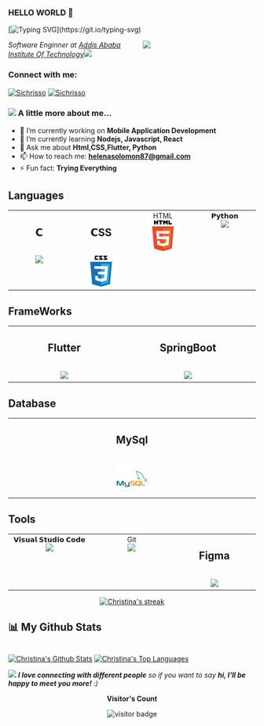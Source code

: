 ### HELLO WORLD 👋
[![Typing SVG](https://readme-typing-svg.herokuapp.com?font=Poppins&color=0074C392&center=true&lines=I+'m+Christina+Solomon+%2C+a+Software+Engineer;Nice+to+meet+you.)](https://git.io/typing-svg)

<img align='right' src="https://media.giphy.com/media/ieyl9zmCjO4b4t6qoY/giphy.gif" width="230">
<p><em>Software Enginner at <a href="http://www.aait.edu.et">Addis Ababa Institute Of Technology</a><img src="https://media.giphy.com/media/fYSnHlufseco8Fh93Z/giphy.gif" width="30"></br>
</em></p>

<h3 align="left">Connect with me:</h3>
<p align="left">
<a href="https://twitter.com/chrissunny_?s=09" target="blank"><img align="center" src="https://raw.githubusercontent.com/rahuldkjain/github-profile-readme-generator/master/src/images/icons/Social/twitter.svg" alt="Sichrisso" height="30" width="40" /></a>
<a href="https://www.linkedin.com/in/christina-solomon-234b78225" target="blank"><img align="center" src="https://raw.githubusercontent.com/rahuldkjain/github-profile-readme-generator/master/src/images/icons/Social/linked-in-alt.svg" alt="Sichrisso" height="30" width="40" /></a>
</p>


### <img src="https://media.giphy.com/media/WUlplcMpOCEmTGBtBW/giphy.gif" width="50"> A little more about me...  

- 🔭 I’m currently working on **Mobile Application Development**
- 🌱 I’m currently learning **Nodejs, Javascript, React**
- 💬 Ask me about **Html,CSS,Flutter, Python**
- 📫 How to reach me: **helenasolomon87@gmail.com**
- ⚡ Fun fact: **Trying Everything**

## Languages
<table align= "center">
  <tbody>
    <tr valign="top">
      <td width="15%" align="center">
        <h2>𝗖</h2><br>
        <img height="64px" src="https://cdn.svgporn.com/logos/c.svg">
      </td>
      <td width="15%" align="center">
        <h2>𝗖SS</h2><br>
        <img height="64px" src="https://raw.githubusercontent.com/devicons/devicon/master/icons/css3/css3-original-wordmark.svg">
      </td>
      <td width="15%" align="center">
        <span>HTML</span><br>
        <img height="64px" src="https://raw.githubusercontent.com/devicons/devicon/master/icons/html5/html5-original-wordmark.svg">
      </td>
      <td width="15%" align="center">
        <span>𝗣𝘆𝘁𝗵𝗼𝗻</span><br>
        <img height="64px" src="https://cdn.svgporn.com/logos/python.svg">
      </td>
    </tr>
  </tbody>
</table>

## FrameWorks
<table align= "center">
  <tbody>
    <tr valign="top">
      <td width="15%" align="center">
        <h2>Flutter</h2><br>
        <img height="64px" src="https://www.vectorlogo.zone/logos/flutterio/flutterio-icon.svg">
      </td>
      <td width="15%" align="center">
        <h2>SpringBoot</h2><br>
        <img height="64px" src="https://spring.io/images/spring-logo-9146a4d3298760c2e7e49595184e1975.svg">
      </td>
     </tr>
  </tbody>
</table>

## Database
<table align= "center">
  <tbody>
    <tr valign="top">
      <td width="15%" align="center">
        <h2>MySql</h2><br>
        <img height="64px" src="https://raw.githubusercontent.com/devicons/devicon/master/icons/mysql/mysql-original-wordmark.svg">
      </td>
    </tr>
  </tbody>
</table>

## Tools
<table align= "center">
  <tbody>
    <tr valign="top">
        <td width="15%" align="center">
            <span>𝗩𝗶𝘀𝘂𝗮𝗹 𝗦𝘁𝘂𝗱𝗶𝗼 𝗖𝗼𝗱𝗲</span><br>
            <img height="64px" src="https://cdn.svgporn.com/logos/visual-studio-code.svg">
        </td>
        <td width="15%" align="center">
            <span>Git</span><br>
            <img height="64px" src="https://www.vectorlogo.zone/logos/git-scm/git-scm-icon.svg">
        </td>
        <td width="15%" align="center">
            <h2>Figma</h2><br>
            <img height="64px" src="https://www.vectorlogo.zone/logos/figma/figma-icon.svg">
        </td>
    </tr>
  </tbody>
</table>

<p align="center"> 
    <a href="https://github.com/sichrisso/github-readme-streak-stats">
        <img title="Git.io/streak-stats" alt="Christina's streak" src="https://github-readme-streak-stats.herokuapp.com/?user=sichrisso&theme=black-ice&hide_border=true&stroke=0000&background=060A0CD0"/>
    </a>
</p>

## 📊 My Github Stats
  <br/>
    <a href="https://github.com/sichrisso/github-readme-stats"><img alt="Christina's Github Stats" src="https://github-readme-stats.vercel.app/api?username=sichrisso&show_icons=true&count_private=true&theme=react&hide_border=true&bg_color=0D1117" /></a>
    <a href="https://github.com/sichrisso/github-readme-stats"><img alt="Christina's Top Languages" src="https://github-readme-stats.vercel.app/api/top-langs/?username=sichrisso&langs_count=8&count_private=true&layout=compact&theme=react&hide_border=true&bg_color=0D1117" /></a>
  <br/>

<img src="https://media.giphy.com/media/LnQjpWaON8nhr21vNW/giphy.gif" width="60"> <em><b>I love connecting with different people</b> so if you want to say <b>hi, I'll be happy to meet you more!</b> :)</em>

<p align="center"><b>Visitor's Count</b></p>
<p align="center"><img src="https://profile-counter.glitch.me/sichrisso/count.svg" alt="visitor badge"/></p>


